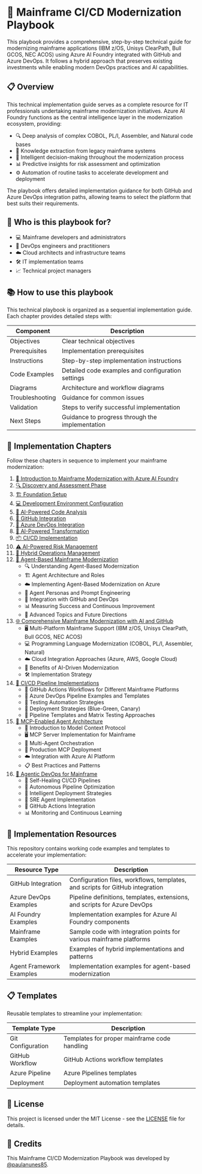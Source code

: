# 🚀 Mainframe CI/CD Modernization Playbook

This playbook provides a comprehensive, step-by-step technical guide for modernizing mainframe applications (IBM z/OS, Unisys ClearPath, Bull GCOS, NEC ACOS) using Azure AI Foundry integrated with GitHub and Azure DevOps. It follows a hybrid approach that preserves existing investments while enabling modern DevOps practices and AI capabilities.

## 📋 Overview

This technical implementation guide serves as a complete resource for IT professionals undertaking mainframe modernization initiatives. Azure AI Foundry functions as the central intelligence layer in the modernization ecosystem, providing:

- 🔍 Deep analysis of complex COBOL, PL/I, Assembler, and Natural code bases
- 🧠 Knowledge extraction from legacy mainframe systems
- 🤖 Intelligent decision-making throughout the modernization process
- 📊 Predictive insights for risk assessment and optimization
- ⚙️ Automation of routine tasks to accelerate development and deployment

The playbook offers detailed implementation guidance for both GitHub and Azure DevOps integration paths, allowing teams to select the platform that best suits their requirements.

## 👥 Who is this playbook for?

- 💻 Mainframe developers and administrators
- 🔄 DevOps engineers and practitioners
- ☁️ Cloud architects and infrastructure teams
- 🛠️ IT implementation teams
- 📈 Technical project managers

## 📚 How to use this playbook

This technical playbook is organized as a sequential implementation guide. Each chapter provides detailed steps with:

| Component | Description |
|-----------|-------------|
| Objectives | Clear technical objectives |
| Prerequisites | Implementation prerequisites |
| Instructions | Step-by-step implementation instructions |
| Code Examples | Detailed code examples and configuration settings |
| Diagrams | Architecture and workflow diagrams |
| Troubleshooting | Guidance for common issues |
| Validation | Steps to verify successful implementation |
| Next Steps | Guidance to progress through the implementation |

## 📖 Implementation Chapters

Follow these chapters in sequence to implement your mainframe modernization:

1. [🌟 Introduction to Mainframe Modernization with Azure AI Foundry](docs/01-introduction/README.md)
2. [🔍 Discovery and Assessment Phase](docs/02-discovery/README.md) 
3. [🏗️ Foundation Setup](docs/03-foundation/README.md)
4. [💻 Development Environment Configuration](docs/04-development-environment/README.md)
5. [🤖 AI-Powered Code Analysis](docs/05-code-analysis/README.md)
6. [🐙 GitHub Integration](docs/06-github-integration/README.md)
7. [🔄 Azure DevOps Integration](docs/07-azure-devops-integration/README.md)
8. [🧠 AI-Powered Transformation](docs/08-ai-transformation/README.md)
9. [📦 CI/CD Implementation](docs/09-cicd-implementation/README.md)
10. [⚠️ AI-Powered Risk Management](docs/10-risk-management/README.md)
11. [🔄 Hybrid Operations Management](docs/11-hybrid-operations/README.md)
12. [🤖 Agent-Based Mainframe Modernization](docs/12-agent-based-modernization/README.md)
    - 🔍 Understanding Agent-Based Modernization
    - 🏗️ Agent Architecture and Roles
    - ☁️ Implementing Agent-Based Modernization on Azure
    - 🧠 Agent Personas and Prompt Engineering
    - 🔄 Integration with GitHub and DevOps
    - 📊 Measuring Success and Continuous Improvement
    - 🔮 Advanced Topics and Future Directions
13. [🌐 Comprehensive Mainframe Modernization with AI and GitHub](docs/13-comprehensive-mainframe-modernization/README.md)
    - 🖥️ Multi-Platform Mainframe Support (IBM z/OS, Unisys ClearPath, Bull GCOS, NEC ACOS)
    - 💻 Programming Language Modernization (COBOL, PL/I, Assembler, Natural)
    - ☁️ Cloud Integration Approaches (Azure, AWS, Google Cloud)
    - 🧠 Benefits of AI-Driven Modernization
    - 🛠️ Implementation Strategy
14. [🔄 CI/CD Pipeline Implementations](docs/14-cicd-pipeline-implementations/README.md)
    - 🐙 GitHub Actions Workflows for Different Mainframe Platforms
    - 🔄 Azure DevOps Pipeline Examples and Templates
    - 🧪 Testing Automation Strategies
    - 🚀 Deployment Strategies (Blue-Green, Canary)
    - 🔧 Pipeline Templates and Matrix Testing Approaches
15. [🔌 MCP-Enabled Agent Architecture](docs/15-mcp-enabled-agent-architecture/README.md)
    - 🎯 Introduction to Model Context Protocol
    - 🖥️ MCP Server Implementation for Mainframe
    - 🤝 Multi-Agent Orchestration
    - 🚀 Production MCP Deployment
    - ☁️ Integration with Azure AI Platform
    - 📋 Best Practices and Patterns
16. [🔧 Agentic DevOps for Mainframe](docs/16-agentic-devops/README.md)
    - 🏥 Self-Healing CI/CD Pipelines
    - 🤖 Autonomous Pipeline Optimization
    - 🎯 Intelligent Deployment Strategies
    - 👷 SRE Agent Implementation
    - 🐙 GitHub Actions Integration
    - 📊 Monitoring and Continuous Learning

## 🧰 Implementation Resources

This repository contains working code examples and templates to accelerate your implementation:

| Resource Type | Description |
|---------------|-------------|
| GitHub Integration | Configuration files, workflows, templates, and scripts for GitHub integration |
| Azure DevOps Examples | Pipeline definitions, templates, extensions, and scripts for Azure DevOps |
| AI Foundry Examples | Implementation examples for Azure AI Foundry components |
| Mainframe Examples | Sample code with integration points for various mainframe platforms |
| Hybrid Examples | Examples of hybrid implementations and patterns |
| Agent Framework Examples | Implementation examples for agent-based modernization |

## 📋 Templates

Reusable templates to streamline your implementation:

| Template Type | Description |
|---------------|-------------|
| Git Configuration | Templates for proper mainframe code handling |
| GitHub Workflow | GitHub Actions workflow templates |
| Azure Pipeline | Azure Pipelines templates |
| Deployment | Deployment automation templates |

## 📄 License

This project is licensed under the MIT License - see the [LICENSE](LICENSE) file for details.

## 👥 Credits

This Mainframe CI/CD Modernization Playbook was developed by [@paulanunes85](https://github.com/paulanunes85).